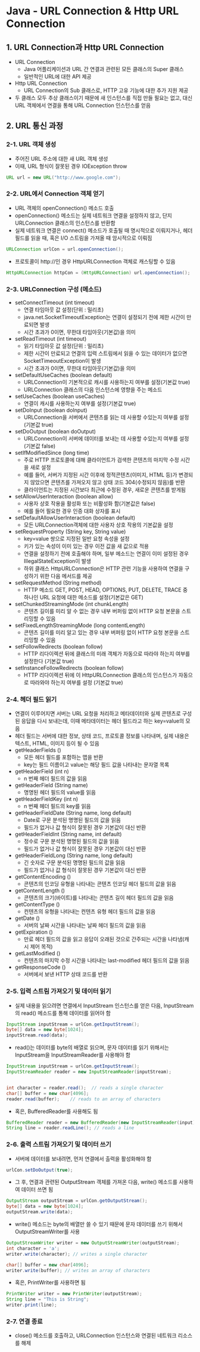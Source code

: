 # Java - URL Connection & Http URL Connection

## 1. URL Connection과 Http URL Connection
- URL Connection
  - Java 어플리케이션과 URL 간 연결과 관련된 모든 클래스의 Super 클래스
  - 일반적인 URL에 대한 API 제공
- Http URL Connection
  - URL Connection의 Sub 클래스로, HTTP 고유 기능에 대한 추가 지원 제공
- 두 클래스 모두 추상 클래스이기 때문에 새 인스턴스를 직접 만들 필요는 없고, 대신 URL 객체에서 연결을 통해 URL Connection 인스턴스를 얻음

## 2. URL 통신 과정

### 2-1. URL 객체 생성
- 주어진 URL 주소에 대한 새 URL 객체 생성
- 이때, URL 형식이 잘못된 경우 IOException throw
```java
URL url = new URL("http://www.google.com");
```

### 2-2. URL에서 Connection 객체 얻기
- URL 객체의 openConnection() 메소드 호출
- openConnection() 메소드는 실제 네트워크 연결을 설정하지 않고, 단지 URLConnection 클래스의 인스턴스를 반환함
- 실제 네트워크 연결은 connect() 메소드가 호출될 때 명시적으로 이뤄지거나, 헤더 필드를 읽을 때, 혹은 I/O 스트림을 가져올 때 암시적으로 이뤄짐
```java
URLConnection urlCon = url.openConnection();
```
- 프로토콜이 http://인 경우 HttpURLConnection 객체로 캐스팅할 수 있음
```java
HttpURLConnection httpCon = (HttpURLConnection) url.openConnection();
```

### 2-3. URLConnection 구성 (메소드)
- setConnectTimeout (int timeout) 
  - 연결 타임아웃 값 설정(단위 : 밀리초)
  - java.net.SocketTimeoutException는 연결이 설정되기 전에 제한 시간이 만료되면 발생
  - 시간 초과가 0이면, 무한대 타임아웃(기본값)을 의미
- setReadTimeout (int timeout)
  - 읽기 타임아웃 값 설정(단위 : 밀리초)
  - 제한 시간이 만료되고 연결의 입력 스트림에서 읽을 수 있는 데이터가 없으면 SocketTimeoutException이 발생
  - 시간 초과가 0이면, 무한대 타임아웃(기본값)을 의미
- setDefaultUseCaches (boolean default)
  - URLConnection이 기본적으로 캐시를 사용하는지 여부를 설정(기본값 true)
  - URLConnection 클래스의 다음 인스턴스에 영향을 주는 메소드
- setUseCaches (boolean useCaches)
  - 연결이 캐시를 사용하는지 여부를 설정(기본값 true)
- setDoInput (boolean doInput)
  - URLConnection을 서버에서 콘텐츠를 읽는 데 사용할 수있는지 여부를 설정(기본값 true)
- setDoOutput (boolean doOutput)
  - URLConnection이 서버에 데이터를 보내는 데 사용할 수있는지 여부를 설정(기본값 false)
- setIfModifiedSince (long time)
  - 주로 HTTP 프로토콜에 대해 클라이언트가 검색한 콘텐츠의 마지막 수정 시간을 새로 설정
  - 예를 들어, 서버가 지정된 시간 이후에 정적콘텐츠(이미지, HTML 등)가 변경되지 않았으면 콘텐츠를 가져오지 않고 상태 코드 304(수정되지 않음)를 반환
  - 클라이언트는 지정된 시간보다 최근에 수정된 경우, 새로운 콘텐츠를 받게됨
- setAllowUserInteraction (boolean allow)
  - 사용자 상호 작용을 활성화 또는 비활성화 함(기본값은 false)
  - 예를 들어 필요한 경우 인증 대화 상자를 표시
- setDefaultAllowUserInteraction (boolean default)
  - 모든 URLConnection객체에 대한 사용자 상호 작용의 기본값을 설정
- setRequestProperty (String key, String value)
  - key=value 쌍으로 지정된 일반 요청 속성을 설정
  - 키가 있는 속성이 이미 있는 경우 이전 값을 새 값으로 적용
  - 연결을 설정하기 전에 호출해야 하며, 일부 메소드는 연결이 이미 설정된 경우 IllegalStateException이 발생 
  - 하위 클래스 HttpURLConnection은 HTTP 관련 기능을 사용하여 연결을 구성하기 위한 다음 메서드를 제공
- setRequestMethod (String  method)
  - HTTP 메소드 GET, POST, HEAD, OPTIONS, PUT, DELETE, TRACE 중 하나인 URL 요청에 대한 메소드를 설정(기본값은 GET)
- setChunkedStreamingMode (int chunkLength)
  - 콘텐츠 길이를 미리 알 수 없는 경우 내부 버퍼링 없이 HTTP 요청 본문을 스트리밍할 수 있음
- setFixedLengthStreamingMode (long contentLength)
  - 콘텐츠 길이를 미리 알고 있는 경우 내부 버퍼링 없이 HTTP 요청 본문을 스트리밍할 수 있음
- setFollowRedirects (boolean follow)
  - HTTP 리다이렉션 뒤에 클래스의 미래 객체가 자동으로 따라야 하는지 여부를 설정한다 (기본값 true)
- setInstanceFollowRedirects (boolean follow)
  - HTTP 리다이렉션 뒤에 이 HttpURLConnection 클래스의 인스턴스가 자동으로 따라와야 하는지 여부를 설정 (기본값 true)

### 2-4. 헤더 필드 읽기
- 연결이 이루어지면 서버는 URL 요청을 처리하고 메타데이터와 실제 콘텐츠로 구성된 응답을 다시 보내는데, 이때 메타데이터는 헤더 필드라고 하는 key=value의 모음
- 헤더 필드는 서버에 대한 정보, 상태 코드, 프로토콜 정보를 나타내며, 실제 내용은 텍스트, HTML, 이미지 등이 될 수 있음
- getHeaderFields ()
  - 모든 헤더 필드를 포함하는 맵을 반환
  - key는 필드 이름이고 value는 해당 필드 값을 나타내는 문자열 목록
- getHeaderField (int n)
  - n 번째 헤더 필드의 값을 읽음
- getHeaderField (String name)
  - 명명된 헤더 필드의 value를 읽음
- getHeaderFieldKey (int n)
  - n 번째 헤더 필드의 key를 읽음
- getHeaderFieldDate (String name, long default)
  - Date로 구문 분석된 명명된 필드의 값을 읽음
  - 필드가 없거나 값 형식이 잘못된 경우 기본값이 대신 반환
- getHeaderFieldInt (String name, int default)
  - 정수로 구문 분석된 명명된 필드의 값을 읽음 
  - 필드가 없거나 값 형식이 잘못된 경우 기본값이 대신 반환
- getHeaderFieldLong (String name, long default)
  - 긴 숫자로 구문 분석된 명명된 필드의 값을 읽음 
  - 필드가 없거나 값 형식이 잘못된 경우 기본값이 대신 반환
- getContentEncoding ()
  - 콘텐츠의 인코딩 유형을 나타내는 콘텐츠 인코딩 헤더 필드의 값을 읽음
- getContentLength () 
  - 콘텐츠의 크기(바이트)를 나타내는 콘텐츠 길이 헤더 필드의 값을 읽음
- getContentType ()
  - 컨텐츠의 유형을 나타내는 컨텐츠 유형 헤더 필드의 값을 읽음
- getDate ()
  - 서버의 날짜 시간을 나타내는 날짜 헤더 필드의 값을 읽음
- getExpiration ()
  - 만료 헤더 필드의 값을 읽고 응답이 오래된 것으로 간주되는 시간을 나타냄(캐시 제어 목적)
- getLastModified ()
  - 컨텐츠의 마지막 수정 시간을 나타내는 last-modified 헤더 필드의 값을 읽음
- getResponseCode ()
  - 서버에서 보낸 HTTP 상태 코드를 반환

### 2-5. 입력 스트림 가져오기 및 데이터 읽기
- 실제 내용을 읽으려면 연결에서 InputStream 인스턴스를 얻은 다음, InputStream의 read() 메소드를 통해 데이터를 읽어야 함
```java
InputStream inputStream = urlCon.getInputStream();
byte[] data = new byte[1024];
inputStream.read(data);
```
- read()는 데이터를 byte의 배열로 읽으며, 문자 데이터를 읽기 위해서는 InputStream을 InputStreamReader를 사용해야 함
```java
InputStream inputStream = urlCon.getInputStream();
InputStreamReader reader = new InputStreamReader(inputStream);


int character = reader.read();  // reads a single character
char[] buffer = new char[4096];
reader.read(buffer);    // reads to an array of characters
```
- 혹은, BufferedReader를 사용해도 됨
```java
BufferedReader reader = new BufferedReader(new InputStreamReader(input));
String line = reader.readLine(); // reads a line
```

### 2-6. 출력 스트림 가져오기 및 데이터 쓰기
- 서버에 데이터를 보내려면, 먼저 연결에서 출력을 활성화해야 함
```java
urlCon.setDoOutput(true);
```
- 그 후, 연결과 관련된 OutputStream 객체를 가져온 다음, write() 메소드를 사용하여 데이터 쓰면 됨
```java
OutputStream outputStream = urlCon.getOutputStream();
byte[] data = new byte[1024];
outputStream.write(data);
```
- write() 메소드는 byte의 배열만 쓸 수 있기 때문에 문자 데이터를 쓰기 위해서 OutputStreamWriter를 사용
```java
OutputStreamWriter writer = new OutputStreamWriter(outputStream);
int character = 'a';
writer.write(character); // writes a single character

char[] buffer = new char[4096];
writer.write(buffer); // writes an array of characters
```
- 혹은, PrintWriter를 사용하면 됨
```java
PrintWriter writer = new PrintWriter(outputStream);
String line = "This is String";
writer.print(line);
```

### 2-7. 연결 종료
- close() 메소드를 호출하고, URLConnection 인스턴스와 연결된 네트워크 리소스를 해제
